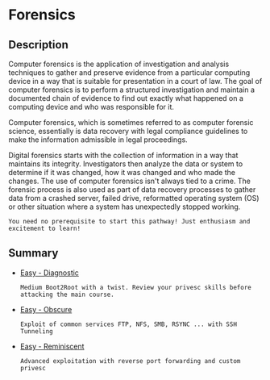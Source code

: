 # Forensics

## Description

Computer forensics is the application of investigation and analysis techniques to gather and preserve evidence from a particular computing device in a way that is suitable for presentation in a court of law. The goal of computer forensics is to perform a structured investigation and maintain a documented chain of evidence to find out exactly what happened on a computing device and who was responsible for it.

Computer forensics, which is sometimes referred to as computer forensic science, essentially is data recovery with legal compliance guidelines to make the information admissible in legal proceedings.

Digital forensics starts with the collection of information in a way that maintains its integrity. Investigators then analyze the data or system to determine if it was changed, how it was changed and who made the changes. The use of computer forensics isn't always tied to a crime. The forensic process is also used as part of data recovery processes to gather data from a crashed server, failed drive, reformatted operating system (OS) or other situation where a system has unexpectedly stopped working.
    
    You need no prerequisite to start this pathway! Just enthusiasm and excitement to learn! 

## Summary

- [Easy - Diagnostic](Diagnostic/Diagnostic.md)

      Medium Boot2Root with a twist. Review your privesc skills before attacking the main course.

- [Easy - Obscure](Obscure/Obscure.md)

      Exploit of common services FTP, NFS, SMB, RSYNC ... with SSH Tunneling

- [Easy - Reminiscent](Reminiscent/Reminiscent.md)

      Advanced exploitation with reverse port forwarding and custom privesc
